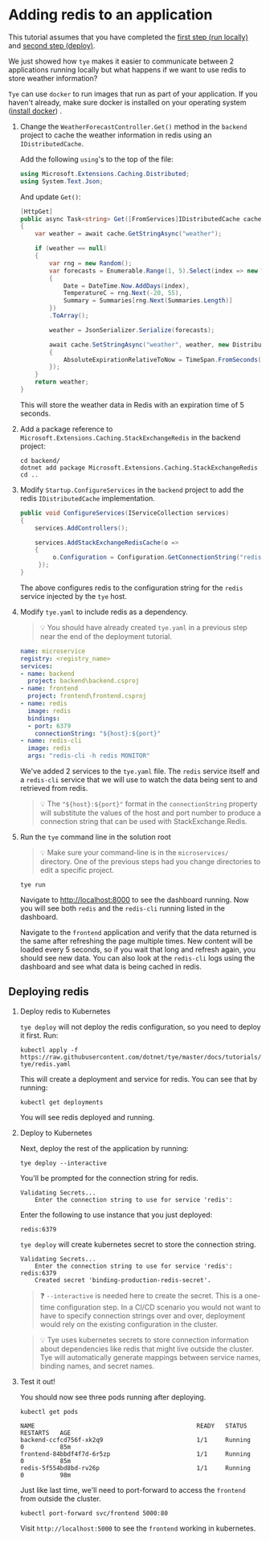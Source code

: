 # Adding redis to an application

This tutorial assumes that you have completed the [first step (run locally)](00_run_locally.md) and [second step (deploy)](01_deploy.md).

We just showed how `tye` makes it easier to communicate between 2 applications running locally but what happens if we want to use redis to store weather information?

`Tye` can use `docker` to run images that run as part of your application. If you haven't already, make sure docker is installed on your operating system ([install docker](https://docs.docker.com/install/)) .


1. Change the `WeatherForecastController.Get()` method in the `backend` project to cache the weather information in redis using an `IDistributedCache`.

   Add the following `using`'s to the top of the file:

   ```C#
   using Microsoft.Extensions.Caching.Distributed;
   using System.Text.Json;
   ```

   And update `Get()`:

   ```C#
   [HttpGet]
   public async Task<string> Get([FromServices]IDistributedCache cache)
   {
       var weather = await cache.GetStringAsync("weather");

       if (weather == null)
       {
           var rng = new Random();
           var forecasts = Enumerable.Range(1, 5).Select(index => new WeatherForecast
           {
               Date = DateTime.Now.AddDays(index),
               TemperatureC = rng.Next(-20, 55),
               Summary = Summaries[rng.Next(Summaries.Length)]
           })
           .ToArray();

           weather = JsonSerializer.Serialize(forecasts);

           await cache.SetStringAsync("weather", weather, new DistributedCacheEntryOptions
           {
               AbsoluteExpirationRelativeToNow = TimeSpan.FromSeconds(5)
           });
       }
       return weather;
   }
   ```

   This will store the weather data in Redis with an expiration time of 5 seconds.


2. Add a package reference to `Microsoft.Extensions.Caching.StackExchangeRedis` in the backend project:

   ```
   cd backend/
   dotnet add package Microsoft.Extensions.Caching.StackExchangeRedis
   cd ..
   ```

3. Modify `Startup.ConfigureServices` in the `backend` project to add the redis `IDistributedCache` implementation.
   ```C#
   public void ConfigureServices(IServiceCollection services)
   {
       services.AddControllers();

       services.AddStackExchangeRedisCache(o =>
       {
            o.Configuration = Configuration.GetConnectionString("redis");
        });
   }
   ```
   The above configures redis to the configuration string for the `redis` service injected by the `tye` host.

4. Modify `tye.yaml` to include redis as a dependency.

   > :bulb: You should have already created `tye.yaml` in a previous step near the end of the deployment tutorial.

   ```yaml
   name: microservice
   registry: <registry_name>
   services:
   - name: backend
     project: backend\backend.csproj
   - name: frontend
     project: frontend\frontend.csproj
   - name: redis
     image: redis
     bindings:
     - port: 6379
       connectionString: "${host}:${port}" 
   - name: redis-cli
     image: redis
     args: "redis-cli -h redis MONITOR"
   ```

    We've added 2 services to the `tye.yaml` file. The `redis` service itself and a `redis-cli` service that we will use to watch the data being sent to and retrieved from redis.

    > :bulb: The `"${host}:${port}"` format in the `connectionString` property will substitute the values of the host and port number to produce a connection string that can be used with StackExchange.Redis.

5. Run the `tye` command line in the solution root

   > :bulb: Make sure your command-line is in the `microservices/` directory. One of the previous steps had you change directories to edit a specific project.

   ```
   tye run
   ```

   Navigate to <http://localhost:8000> to see the dashboard running. Now you will see both `redis` and the `redis-cli` running listed in the dashboard.
   
   Navigate to the `frontend` application and verify that the data returned is the same after refreshing the page multiple times. New content will be loaded every 5 seconds, so if you wait that long and refresh again, you should see new data. You can also look at the `redis-cli` logs using the dashboard and see what data is being cached in redis.

## Deploying redis
   
1. Deploy redis to Kubernetes

    `tye deploy` will not deploy the redis configuration, so you need to deploy it first. Run:

    ```text
    kubectl apply -f https://raw.githubusercontent.com/dotnet/tye/master/docs/tutorials/hello-tye/redis.yaml
    ```

    This will create a deployment and service for redis. You can see that by running:

    ```text
    kubectl get deployments
    ```

    You will see redis deployed and running.

2. Deploy to Kubernetes

    Next, deploy the rest of the application by running:

    ```text
    tye deploy --interactive
    ```

    You'll be prompted for the connection string for redis. 

    ```text
    Validating Secrets...
        Enter the connection string to use for service 'redis':
    ```

    Enter the following to use instance that you just deployed:

    ```text
    redis:6379
    ```

    `tye deploy` will create kubernetes secret to store the connection string.

    ```text
    Validating Secrets...
        Enter the connection string to use for service 'redis': redis:6379
        Created secret 'binding-production-redis-secret'.
    ```

    > :question: `--interactive` is needed here to create the secret. This is a one-time configuration step. In a CI/CD scenario you would not want to have to specify connection strings over and over, deployment would rely on the existing configuration in the cluster.

    > :bulb: Tye uses kubernetes secrets to store connection information about dependencies like redis that might live outside the cluster. Tye will automatically generate mappings between service names, binding names, and secret names.

3. Test it out!

    You should now see three pods running after deploying.

    ```text
    kubectl get pods
    ```

    ```
    NAME                                             READY   STATUS    RESTARTS   AGE
    backend-ccfcd756f-xk2q9                          1/1     Running   0          85m
    frontend-84bbdf4f7d-6r5zp                        1/1     Running   0          85m
    redis-5f554bd8bd-rv26p                           1/1     Running   0          98m
    ```

    Just like last time, we'll need to port-forward to access the `frontend` from outside the cluster.

    ```text
    kubectl port-forward svc/frontend 5000:80
    ``` 

    Visit `http://localhost:5000` to see the `frontend` working in kubernetes.
